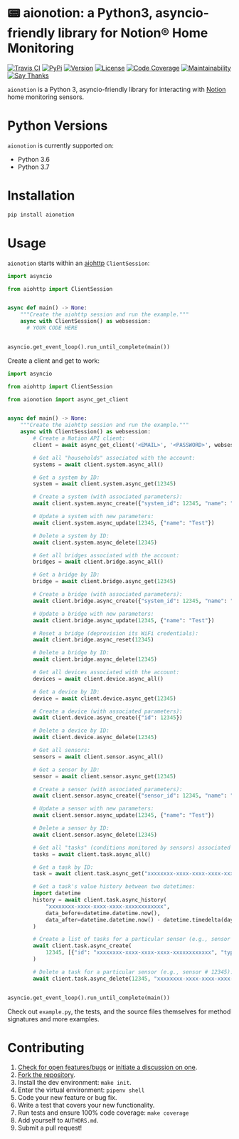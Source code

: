 # 📟 aionotion: a Python3, asyncio-friendly library for Notion® Home Monitoring

[![Travis CI](https://travis-ci.org/bachya/aionotion.svg?branch=master)](https://travis-ci.org/bachya/aionotion)
[![PyPi](https://img.shields.io/pypi/v/aionotion.svg)](https://pypi.python.org/pypi/aionotion)
[![Version](https://img.shields.io/pypi/pyversions/aionotion.svg)](https://pypi.python.org/pypi/aionotion)
[![License](https://img.shields.io/pypi/l/aionotion.svg)](https://github.com/bachya/aionotion/blob/master/LICENSE)
[![Code Coverage](https://codecov.io/gh/bachya/aionotion/branch/master/graph/badge.svg)](https://codecov.io/gh/bachya/aionotion)
[![Maintainability](https://api.codeclimate.com/v1/badges/bd79edca07c8e4529cba/maintainability)](https://codeclimate.com/github/bachya/aionotion/maintainability)
[![Say Thanks](https://img.shields.io/badge/SayThanks-!-1EAEDB.svg)](https://saythanks.io/to/bachya)

`aionotion` is a Python 3, asyncio-friendly library for interacting with
[Notion](https://getnotion.com) home monitoring sensors.

# Python Versions

`aionotion` is currently supported on:

* Python 3.6
* Python 3.7

# Installation

```python
pip install aionotion
```

# Usage

`aionotion` starts within an
[aiohttp](https://aiohttp.readthedocs.io/en/stable/) `ClientSession`:

```python
import asyncio

from aiohttp import ClientSession


async def main() -> None:
    """Create the aiohttp session and run the example."""
    async with ClientSession() as websession:
      # YOUR CODE HERE


asyncio.get_event_loop().run_until_complete(main())
```

Create a client and get to work:

```python
import asyncio

from aiohttp import ClientSession

from aionotion import async_get_client


async def main() -> None:
    """Create the aiohttp session and run the example."""
    async with ClientSession() as websession:
        # Create a Notion API client:
        client = await async_get_client('<EMAIL>', '<PASSWORD>', websession)

        # Get all "households" associated with the account:
        systems = await client.system.async_all()

        # Get a system by ID:
        system = await client.system.async_get(12345)

        # Create a system (with associated parameters):
        await client.system.async_create({"system_id": 12345, "name": "Test"})

        # Update a system with new parameters:
        await client.system.async_update(12345, {"name": "Test"})

        # Delete a system by ID:
        await client.system.async_delete(12345)

        # Get all bridges associated with the account:
        bridges = await client.bridge.async_all()

        # Get a bridge by ID:
        bridge = await client.bridge.async_get(12345)

        # Create a bridge (with associated parameters):
        await client.bridge.async_create({"system_id": 12345, "name": "Test"})

        # Update a bridge with new parameters:
        await client.bridge.async_update(12345, {"name": "Test"})

        # Reset a bridge (deprovision its WiFi credentials):
        await client.bridge.async_reset(12345)

        # Delete a bridge by ID:
        await client.bridge.async_delete(12345)

        # Get all devices associated with the account:
        devices = await client.device.async_all()

        # Get a device by ID:
        device = await client.device.async_get(12345)

        # Create a device (with associated parameters):
        await client.device.async_create({"id": 12345})

        # Delete a device by ID:
        await client.device.async_delete(12345)

        # Get all sensors:
        sensors = await client.sensor.async_all()

        # Get a sensor by ID:
        sensor = await client.sensor.async_get(12345)

        # Create a sensor (with associated parameters):
        await client.sensor.async_create({"sensor_id": 12345, "name": "Test"})

        # Update a sensor with new parameters:
        await client.sensor.async_update(12345, {"name": "Test"})

        # Delete a sensor by ID:
        await client.sensor.async_delete(12345)

        # Get all "tasks" (conditions monitored by sensors) associated with the account:
        tasks = await client.task.async_all()

        # Get a task by ID:
        task = await client.task.async_get("xxxxxxxx-xxxx-xxxx-xxxx-xxxxxxxxxxxx")

        # Get a task's value history between two datetimes:
        import datetime
        history = await client.task.async_history(
            "xxxxxxxx-xxxx-xxxx-xxxx-xxxxxxxxxxxx",
            data_before=datetime.datetime.now(),
            data_after=datetime.datetime.now() - datetime.timedelta(days=3),
        )

        # Create a list of tasks for a particular sensor (e.g., sensor # 12345):
        await client.task.async_create(
            12345, [{"id": "xxxxxxxx-xxxx-xxxx-xxxx-xxxxxxxxxxxx", "type": "missing"}]
        )

        # Delete a task for a particular sensor (e.g., sensor # 12345):
        await client.task.async_delete(12345, "xxxxxxxx-xxxx-xxxx-xxxx-xxxxxxxxxxxx")


asyncio.get_event_loop().run_until_complete(main())
```

Check out `example.py`, the tests, and the source files themselves for method
signatures and more examples.

# Contributing

1. [Check for open features/bugs](https://github.com/bachya/aionotion/issues)
  or [initiate a discussion on one](https://github.com/bachya/aionotion/issues/new).
2. [Fork the repository](https://github.com/bachya/aionotion/fork).
3. Install the dev environment: `make init`.
4. Enter the virtual environment: `pipenv shell`
5. Code your new feature or bug fix.
6. Write a test that covers your new functionality.
7. Run tests and ensure 100% code coverage: `make coverage`
8. Add yourself to `AUTHORS.md`.
9. Submit a pull request!

